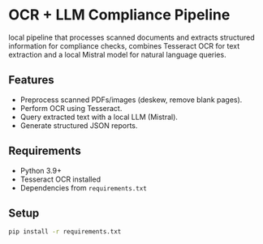 # OCR + LLM Compliance Pipeline

local pipeline that processes scanned documents and extracts structured information for compliance checks, combines Tesseract OCR for text extraction and a local Mistral model for natural language queries.

## Features
- Preprocess scanned PDFs/images (deskew, remove blank pages).
- Perform OCR using Tesseract.
- Query extracted text with a local LLM (Mistral).
- Generate structured JSON reports.

## Requirements
- Python 3.9+
- Tesseract OCR installed
- Dependencies from `requirements.txt`

## Setup
```bash
pip install -r requirements.txt
